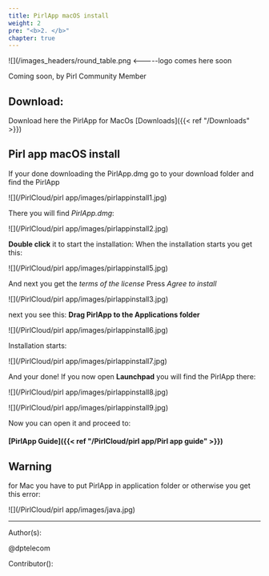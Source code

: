 ```yaml
---
title: PirlApp macOS install
weight: 2
pre: "<b>2. </b>"
chapter: true
---
```

![](/images_headers/round_table.png <-----logo comes here soon


Coming soon, by Pirl Community Member

## Download:
Download here the PirlApp for MacOs
[Downloads]({{< ref "/Downloads" >}})

## Pirl app macOS install

If your done downloading the PirlApp.dmg go to your download folder and find the PirlApp

![](/PirlCloud/pirl app/images/pirlappinstall1.jpg)

There you will find *PirlApp.dmg*:

![](/PirlCloud/pirl app/images/pirlappinstall2.jpg)

**Double click** it to start the installation:
When the installation starts you get this:


![](/PirlCloud/pirl app/images/pirlappinstall5.jpg)

And next you get the *terms of the license*
Press *Agree to install*

![](/PirlCloud/pirl app/images/pirlappinstall3.jpg)

next you see this:
**Drag PirlApp to the Applications folder**

![](/PirlCloud/pirl app/images/pirlappinstall6.jpg)

Installation starts:

![](/PirlCloud/pirl app/images/pirlappinstall7.jpg)

And your done!
If you now open **Launchpad** you will find the PirlApp there:

![](/PirlCloud/pirl app/images/pirlappinstall8.jpg)

![](/PirlCloud/pirl app/images/pirlappinstall9.jpg)

Now you can open it and proceed to:

#### [PirlApp Guide]({{< ref "/PirlCloud/pirl app/Pirl app guide" >}})



## Warning


for Mac you have to put PirlApp in application folder or otherwise you get this error:

![](/PirlCloud/pirl app/images/java.jpg)






















---
Author(s):

@dptelecom

Contributor():
